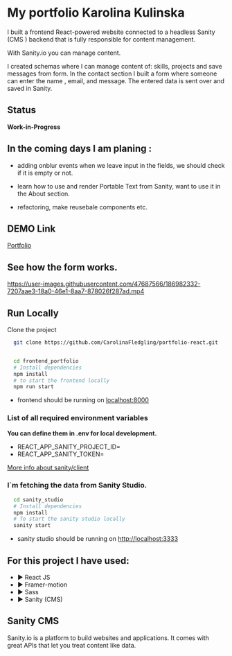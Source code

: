 ﻿# My portfolio Karolina Kulinska

I built a frontend React-powered website connected to a headless Sanity (CMS ) backend that is fully responsible for content management.

With Sanity.io you can manage content.

I created schemas where I can manage content of: skills, projects and save messages from form.
In the contact section I built a form where someone can enter the name , email, and message. The entered data is sent over and saved in Sanity.

## Status

**Work-in-Progress**

## In the coming days I am planing : 

- adding onblur events when we leave input in the fields, we should check if it is empty or not.
- learn how to use and render Portable Text from Sanity, want to use it in the About section. 

- refactoring,  make reusebale components etc.   

## DEMO Link

[Portfolio](https://karolinakulinskaportfolio.netlify.app/)

## See how the form works.

https://user-images.githubusercontent.com/47687566/186982332-7207aae3-18a0-46e1-8aa7-878026f287ad.mp4


## Run Locally

Clone the project

```bash
  git clone https://github.com/CarolinaFledgling/portfolio-react.git
```

```bash

  cd frontend_portfolio
  # Install dependencies
  npm install
  # to start the frontend locally
  npm run start 

```

- frontend should be running on [localhost:8000](http://localhost:8000)

### List of all required environment variables

**You can define them in .env for local development.**

- REACT_APP_SANITY_PROJECT_ID=
- REACT_APP_SANITY_TOKEN=

[More info about sanity/client ](https://www.sanity.io/docs/js-client)
### I`m fetching the data from Sanity Studio.

```bash
  cd sanity_studio
  # Install dependencies
  npm install
  # To start the sanity studio locally
  sanity start 
```

- sanity studio should be running on [http://localhost:3333](http://localhost:3333)

## For this project I have used:

- ▶️ React JS
- ▶️ Framer-motion
- ▶️ Sass
- ▶️ Sanity (CMS)

## Sanity CMS

Sanity.io is a platform to build websites and applications. It comes with great APIs that let you treat content like data.
